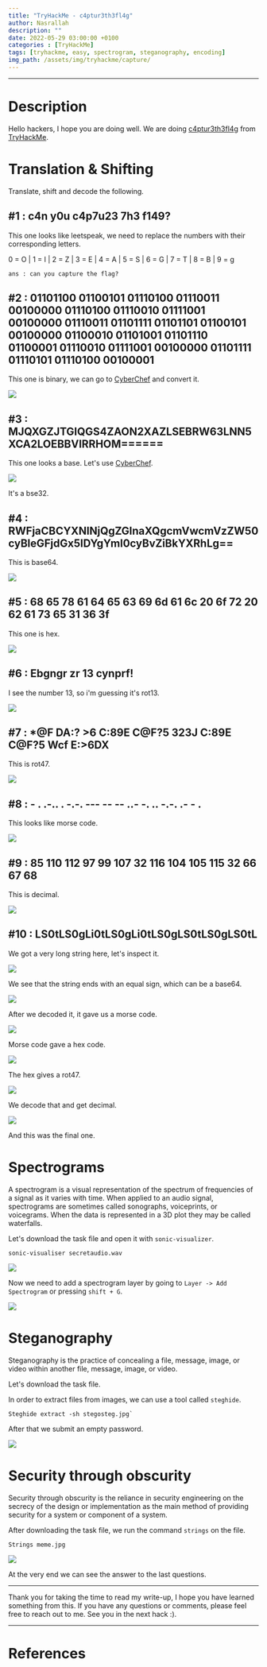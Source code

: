 ```yaml
---
title: "TryHackMe - c4ptur3th3fl4g"
author: Nasrallah
description: ""
date: 2022-05-29 03:00:00 +0100
categories : [TryHackMe]
tags: [tryhackme, easy, spectrogram, steganography, encoding]
img_path: /assets/img/tryhackme/capture/
---
```


<div align="center"> <script src="https://tryhackme.com/badge/367641"></script> </div>

---


# **Description**

Hello hackers, I hope you are doing well. We are doing [c4ptur3th3fl4g](https://tryhackme.com/room/c4ptur3th3fl4g) from [TryHackMe](https://tryhackme.com).

# **Translation & Shifting**

Translate, shift and decode the following.


## #1 : c4n y0u c4p7u23 7h3 f149?


This one looks like leetspeak, we need to replace the numbers with their corresponding letters.

0 = O | 1 = I | 2 = Z | 3 = E | 4 = A | 5 = S | 6 = G | 7 = T | 8 = B | 9 = g


`ans : can you capture the flag?`

## #2 : 01101100 01100101 01110100 01110011 00100000 01110100 01110010 01111001 00100000 01110011 01101111 01101101 01100101 00100000 01100010 01101001 01101110 01100001 01110010 01111001 00100000 01101111 01110101 01110100 00100001

This one is binary, we can go to [CyberChef](https://gchq.github.io/CyberChef/) and convert it.

![](1.png)

## #3 : MJQXGZJTGIQGS4ZAON2XAZLSEBRW63LNN5XCA2LOEBBVIRRHOM======

This one looks a base. Let's use [CyberChef](https://gchq.github.io/CyberChef/).

![](2.png)

It's a bse32.

## #4 : RWFjaCBCYXNlNjQgZGlnaXQgcmVwcmVzZW50cyBleGFjdGx5IDYgYml0cyBvZiBkYXRhLg==

This is base64.

![](3.png)

## #5 : 68 65 78 61 64 65 63 69 6d 61 6c 20 6f 72 20 62 61 73 65 31 36 3f

This one is hex.

![](4.png)

## #6 : Ebgngr zr 13 cynprf!

I see the number 13, so i'm guessing it's rot13.

![](5.png)

## #7 : *@F DA:? >6 C:89E C@F?5 323J C:89E C@F?5 Wcf E:>6DX

This is rot47.

![](6.png)

## #8 : - . .-.. . -.-. --- -- -- ..- -. .. -.-. .- - .

This looks like morse code.

![](7.png)

## #9 : 85 110 112 97 99 107 32 116 104 105 115 32 66 67 68

This is decimal.

![](8.png)

## #10 : LS0tLS0gLi0tLS0gLi0tLS0gLS0tLS0gLS0tL

We got a very long string here, let's inspect it.

![](9.png)

We see that the string ends with an equal sign, which can be a base64.

![](10.png)

After we decoded it, it gave us a morse code.

![](11.png)

Morse code gave a hex code.

![](12.png)

The hex gives a rot47.

![](13.png)

We decode that and get decimal.

![](14.png)

And this was the final one.

# **Spectrograms**

A spectrogram is a visual representation of the spectrum of frequencies of a signal as it varies with time. When applied to an audio signal, spectrograms are sometimes called sonographs, voiceprints, or voicegrams. When the data is represented in a 3D plot they may be called waterfalls.

Let's download the task file and open it with `sonic-visualizer`.

```Terminal
sonic-visualiser secretaudio.wav
```

![](15.png)

Now we need to add a spectrogram layer by going to `Layer -> Add Spectrogram` or pressing `shift + G`.

![](16.png)


# **Steganography**

Steganography is the practice of concealing a file, message, image, or video within another file, message, image, or video.

Let's download the task file.

In order to extract files from images, we can use a tool called `steghide`.

```Terminal
Steghide extract -sh stegosteg.jpg`
```

After that we submit an empty password.

![](17.png)


# **Security through obscurity**

Security through obscurity is the reliance in security engineering on the secrecy of the design or implementation as the main method of providing security for a system or component of a system.

After downloading the task file, we run the command `strings` on the file.

```Terminal
Strings meme.jpg
```

![](18.png)

At the very end we can see the answer to the last questions.

---

Thank you for taking the time to read my write-up, I hope you have learned something from this. If you have any questions or comments, please feel free to reach out to me. See you in the next hack :).

---

# References
